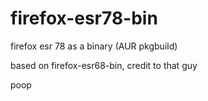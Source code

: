 # firefox-esr78-bin
<p>firefox esr 78 as a binary (AUR pkgbuild)</p>
<p>based on firefox-esr68-bin, credit to that guy</p>
<p>poop</p>

